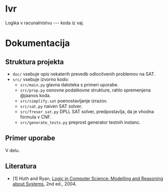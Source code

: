 lvr
===

Logika v racunalnistvu --- koda iz vaj.

# Dokumentacija 

## Struktura projekta 
 * `doc/` vsebuje opis nekaterih prevedb odlocitvenih problemov na SAT. 
 * `src/` vsebuje izvorno kodo:
   * `src/main.py` glavna datoteka s primeri uporabe.
   * `src/prop.py` osnovne podatkovne strukture, rahlo spremenjena @jaanos koda. 
   * `src/simplify.sat` poenostavljanje izrazov. 
   * `src/sat.py` naiven SAT solver.
   * `src/freser_sat.py` DPLL SAT solver, predpostavlja, da je vhodna formula v CNF.
   * `src/generate_tests.py` preprost generator testnih instanc.

## Primer uporabe 
 V delu.

## Literatura 
 * [1] Huth and Ryan, [Logic in Computer Science: Modelling and Reasoning about Systems](http://www.amazon.com/Logic-Computer-Science-Modelling-Reasoning/dp/052154310X), 2nd ed., 2004.
